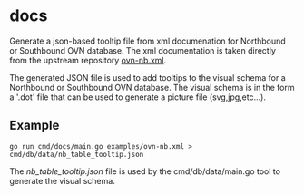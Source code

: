 # docs

Generate a json-based tooltip file from xml documenation for Northbound or Southbound OVN database.  The xml documentation is taken directly from the upstream repository [ovn-nb.xml](https://github.com/ovn-org/ovn/blob/main/ovn-nb.xml).

The generated JSON file is used to add tooltips to the visual schema for a Northbound or Southbound OVN database.  The visual schema is in the form a '.dot' file that can be used to generate a picture file (svg,jpg,etc...).

## Example

`go run cmd/docs/main.go examples/ovn-nb.xml > cmd/db/data/nb_table_tooltip.json`

The *nb_table_tooltip.json* file is used by the cmd/db/data/main.go tool to generate the visual schema.
